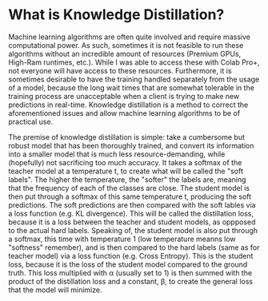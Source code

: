 # What is Knowledge Distillation?
Machine learning algorithms are often quite involved and require massive computational power. As such, sometimes it is not feasible to run these algorithms without an incredible amount of resources (Premium GPUs, High-Ram runtimes, etc.). While I was able to access these with Colab Pro+, not everyone will have access to these resources. Furthermore, it is sometimes desirable to have the training handled separately from the usage of a model, because the long wait times that are somewhat tolerable in the training process are unacceptable when a client is trying to make new predictions in real-time. Knowledge distillation is a method to correct the aforementioned issues and allow machine learning algorithms to be of practical use. 

The premise of knowledge distillation is simple: take a cumbersome but robust model that has been thoroughly trained, and convert its information into a smaller model that is much less resource-demanding, while (hopefully) not sacrificing too much accuracy. It takes a softmax of the teacher model at a temperature t, to create what will be called the "soft labels". The higher the temperature, the "softer" the labels are, meaning that the frequency of each of the classes are close. The student model is then put through a softmax of this same temperature t, producing the soft predictions. The soft predictions are then compared with the soft lables via a loss function (e.g. KL divergence). This will be called the distillation loss, because it is a loss between the teacher and student models, as oppposed to the actual hard labels. Speaking of, the student model is also put through a softmax, this time with temperature 1 (low temperature meanns low "softness" remember), and is then compared to the hard labels (same as for teacher model) via a loss function (e.g. Cross Entropy). This is the student loss, because it is the loss of the student model compared to the ground truth. This loss multiplied with α (usually set to 1) is then summed with the product of the distillation loss and a constant, β, to create the general loss that the model will minimize. 
